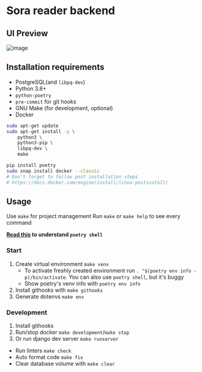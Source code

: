 # Sora reader backend

## UI Preview

![image](https://user-images.githubusercontent.com/18076967/131153731-0196375e-b650-4b0f-b188-f20b2eba37f1.png)


## Installation requirements

- PostgreSQL(and `libpq-dev`)
- Python 3.8+
- `python-poetry`
- `pre-commit` for git hooks
- GNU Make (for development, optional)
- Docker

```bash
sudo apt-get update
sudo apt-get install -y \
    python3 \
    python3-pip \
    libpq-dev \
    make
```

```bash
pip install poetry
sudo snap install docker --classic
# Don't forget to follow post installation steps
# https://docs.docker.com/engine/install/linux-postinstall/
```

## Usage

Use `make` for project management
Run `make` or `make help` to see every command

**[Read this](https://python-poetry.org/docs/basic-usage/#activating-the-virtual-environment) to understand `poetry shell`**

### Start

1. Create virtual environment `make venv`
    - To activate freshly created environment run `. "$(poetry env info -p)/bin/activate`.
    You can also use `poetry shell`, but it's buggy
    - Show poetry's venv info with `poetry env info`
2. Install githooks with `make githooks`
3. Generate dotenvs `make env`

### Development

1. Install githooks
2. Run/stop docker `make development`/`make stop`
3. Or run django dev server `make runserver`

- Run linters `make check`
- Auto format code `make fix`
- Clear database volume with `make clear`

